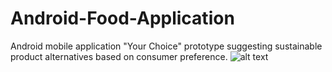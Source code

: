 # Android-Food-Application
Android mobile application "Your Choice"  prototype suggesting sustainable product alternatives based on consumer preference.
![alt text](/Android-Food-Application/ScreenShots/Screenshot_20200713-175334.png)
